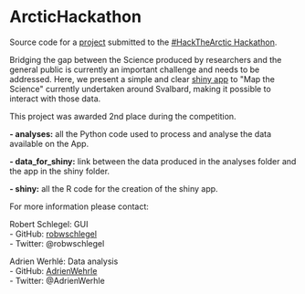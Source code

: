 # ArcticHackathon
Source code for a [project](https://app.hackjunction.com/projects/hack-the-arctic/view/6038fe269f3b770044b01e7c) submitted to the [ #HackTheArctic Hackathon](https://hackthearctic.com/).

Bridging the gap between the Science produced by researchers and the general public is currently an important challenge and needs to be addressed. Here, we present a simple and clear [shiny app](https://robert-schlegel.shinyapps.io/svalbard/) to "Map the Science" currently undertaken around Svalbard, making it possible to interact with those data.

This project was awarded 2nd place during the competition.

**- analyses:** all the Python code used to process and analyse the data available on the App.

**- data_for_shiny:** link between the data produced in the analyses folder and the app in the shiny folder.

**- shiny:** all the R code for the creation of the shiny app. 

For more information please contact:

Robert Schlegel: GUI  
    - GitHub: [robwschlegel](https://github.com/robwschlegel)   
    - Twitter: @robwschlegel
  
Adrien Werhlé: Data analysis   
    - GitHub: [AdrienWehrle](https://github.com/AdrienWehrle)   
    - Twitter: @AdrienWerhle
